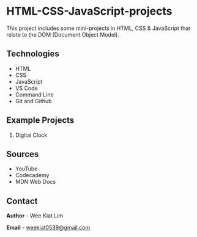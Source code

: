 # HTML-CSS-JavaScript-projects

This project includes some mini-projects in HTML, CSS & JavaScript that relate to the DOM (Document Object Model). 


## Technologies
* HTML
* CSS
* JavaScript
* VS Code
* Command Line
* Git and Github

## Example Projects

1. Digital Clock

## Sources

* YouTube
* Codecademy
* MDN Web Docs

## Contact

**Author** - Wee Kiat Lim

**Email** - weekiat0539@gmail.com